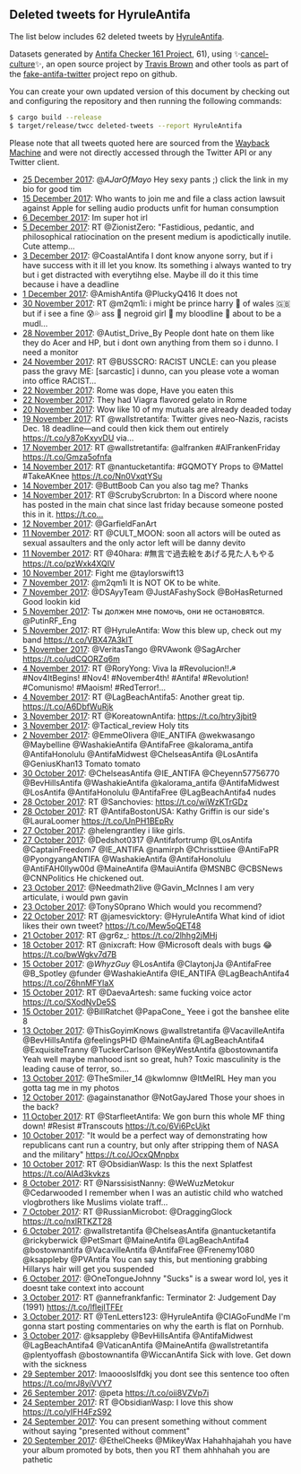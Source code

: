 ## Deleted tweets for HyruleAntifa

The list below includes 62 deleted tweets by
[HyruleAntifa](https://twitter.com/HyruleAntifa).



Datasets generated by [Antifa Checker 161 Project](https://twitter.com/antifacheck161), 61), using ✨[cancel-culture](https://github.com/travisbrown/cancel-culture)✨, an open source project by 
[Travis Brown](https://twitter.com/travisbrown) and other tools as part of the 
[fake-antifa-twitter](https://github.com/antifacheck161/fake-antifa-twitter) project repo on github.

You can create your own updated version of this document by checking out and configuring the
repository and then running the following commands:

```bash
$ cargo build --release
$ target/release/twcc deleted-tweets --report HyruleAntifa
```

Please note that all tweets quoted here are sourced from the
[Wayback Machine](https://web.archive.org) and were not directly accessed through the Twitter API or
any Twitter client.

* [25 December 2017](https://web.archive.org/web/20171225005621/https://twitter.com/HyruleAntifa/status/945095838799450118): @_AJarOfMayo_ Hey sexy pants ;) click the link in my bio for good tim <!--945095838799450118-->
* [15 December 2017](https://web.archive.org/web/20171215025513/https://twitter.com/HyruleAntifa/status/941501873936314369): Who wants to join me and file a class action lawsuit against Apple for selling audio products unfit for human consumption <!--941501873936314369-->
* [ 6 December 2017](https://web.archive.org/web/20171206174912/https://twitter.com/HyruleAntifa/status/938465361409839106): Im super hot irl <!--938465361409839106-->
* [ 5 December 2017](https://web.archive.org/web/20171205033228/https://twitter.com/HyruleAntifa/status/937887369545568256): RT @ZionistZero: "Fastidious, pedantic, and philosophical ratiocination on the present medium is apodictically inutile.  Cute attemp…  <!--937887369545568256-->
* [ 3 December 2017](https://web.archive.org/web/20171203063409/https://twitter.com/HyruleAntifa/status/937208315930644480): @CoastalAntifa I dont know anyone sorry, but if i have success with it ill let you know.  Its something i always wanted to try but i get distracted with everytihng else.  Maybe ill do it this time because i have a deadline <!--937208315930644480-->
* [ 1 December 2017](https://web.archive.org/web/20171201032106/https://twitter.com/HyruleAntifa/status/936434957551063041): @AmishAntifa @PluckyQ416 It does not <!--936434957551063041-->
* [30 November 2017](https://web.archive.org/web/20171130091055/https://twitter.com/HyruleAntifa/status/936160603961548801): RT @m2qm1i: i might be prince harry 👑 of wales 🇬🇧 but if i see a fine 😰💦 ass 🍑 negroid girl 🙈 my bloodline 💉 about to be a mudl…  <!--936160603961548801-->
* [28 November 2017](https://web.archive.org/web/20171128034847/https://twitter.com/HyruleAntifa/status/935354760714125313): @Autist_Drive_By People dont hate on them like they do Acer and HP, but i dont own anything from them so i dunno.  I need a monitor <!--935354760714125313-->
* [24 November 2017](https://web.archive.org/web/20171124210447/https://twitter.com/HyruleAntifa/status/934165927188459520): RT @BUSSCRO: RACIST UNCLE: can you please pass the gravy ME: [sarcastic] i dunno, can you please vote a woman into office RACIST…  <!--934165927188459520-->
* [22 November 2017](https://web.archive.org/web/20171122210006/https://twitter.com/HyruleAntifa/status/933439853185904640): Rome was dope, Have you eaten this <!--933439853185904640-->
* [22 November 2017](https://web.archive.org/web/20171122210006/https://twitter.com/HyruleAntifa/status/933439853185904640): They had Viagra flavored gelato in Rome <!--933434161200758784-->
* [20 November 2017](https://web.archive.org/web/20171120191001/https://twitter.com/HyruleAntifa/status/932687493736161280): Wow like 10 of my mutuals are already deaded today <!--932687493736161280-->
* [19 November 2017](https://web.archive.org/web/20171119022828/https://twitter.com/HyruleAntifa/status/932073057581232128): RT @wallstretantifa: Twitter gives neo-Nazis, racists Dec. 18 deadline—and could then kick them out entirely https://t.co/y87oKxyvDU via…  <!--932073057581232128-->
* [17 November 2017](https://web.archive.org/web/20171117145731/https://twitter.com/HyruleAntifa/status/931536786429530112): RT @wallstretantifa: @alfranken   #AlFrankenFriday https://t.co/Gmza5ofnfa <!--931536786429530112-->
* [14 November 2017](https://web.archive.org/web/20171114142805/https://twitter.com/HyruleAntifa/status/930442215687680001): RT @nantucketantifa: #GQMOTY Props to @Mattel  #TakeAKnee https://t.co/Nn0VxqtYSu <!--930442215687680001-->
* [14 November 2017](https://web.archive.org/web/20171114085557/https://twitter.com/HyruleAntifa/status/930358631635275776): @ButtBoob Can you also tag me? Thanks <!--930358631635275776-->
* [14 November 2017](https://web.archive.org/web/20171114080147/https://twitter.com/HyruleAntifa/status/930345000109596672): RT @ScrubyScrubrton: In a Discord where noone has posted in the main chat since last friday because someone posted this in it. https://t.co… <!--930345000109596672-->
* [12 November 2017](https://web.archive.org/web/20171112022839/https://twitter.com/HyruleAntifa/status/929536388667772929): @GarfieldFanArt <!--929536388667772929-->
* [11 November 2017](https://web.archive.org/web/20171111190456/https://twitter.com/HyruleAntifa/status/929424723691425792): RT @CULT_MOON: soon all actors will be outed as sexual assaulters and the only actor left will be danny devito <!--929424723691425792-->
* [11 November 2017](https://web.archive.org/web/20171111122600/https://twitter.com/HyruleAntifa/status/929324328818180097): RT @40hara: #無言で過去絵をあげる見た人もやる https://t.co/pzWxk4XQIV <!--929324328818180097-->
* [10 November 2017](https://web.archive.org/web/20171110170835/https://twitter.com/HyruleAntifa/status/929033055393677312): Fight me @taylorswift13 <!--929033055393677312-->
* [ 7 November 2017](https://web.archive.org/web/20171107180004/https://twitter.com/HyruleAntifa/status/927958848018767873): @m2qm1i It is NOT OK to be white. <!--927958848018767873-->
* [ 7 November 2017](https://web.archive.org/web/20171107150006/https://twitter.com/HyruleAntifa/status/927913557915848704): @DSAyyTeam @JustAFashySock @BoHasReturned Good lookin kid <!--927913557915848704-->
* [ 5 November 2017](https://web.archive.org/web/20171105160236/https://twitter.com/HyruleAntifa/status/927204510828810240): Ты должен мне помочь, они не остановятся. @PutinRF_Eng <!--927204510828810240-->
* [ 5 November 2017](https://web.archive.org/web/20171105143507/https://twitter.com/HyruleAntifa/status/927182494927085568): RT @HyruleAntifa: Wow this blew up, check out my band https://t.co/VBX47A3klT <!--927182494927085568-->
* [ 5 November 2017](https://web.archive.org/web/20171105054455/https://twitter.com/HyruleAntifa/status/927049065711505408): @VeritasTango @RVAwonk @SagArcher  https://t.co/udCQORZq6m <!--927049065711505408-->
* [ 4 November 2017](https://web.archive.org/web/20171104144510/https://twitter.com/HyruleAntifa/status/926822636193161216): RT @RoryYong: Viva la #Revolucion!!☭ #Nov4ItBegins! #Nov4! #November4th! #Antifa! #Revolution! #Comunismo! #Maoism! #RedTerror!…  <!--926822636193161216-->
* [ 4 November 2017](https://web.archive.org/web/20171104053754/https://twitter.com/HyruleAntifa/status/926684912035483648): RT @LagBeachAntifa5: Another great tip. https://t.co/A6DbfWuRjk <!--926684912035483648-->
* [ 3 November 2017](https://web.archive.org/web/20171103164800/https://twitter.com/HyruleAntifa/status/926491160381673472): RT @KoreatownAntifa: https://t.co/htry3jbit9 <!--926491160381673472-->
* [ 3 November 2017](https://web.archive.org/web/20171103135922/https://twitter.com/HyruleAntifa/status/926448722384474114): @Tactical_review Holy tits <!--926448722384474114-->
* [ 2 November 2017](https://web.archive.org/web/20171102215734/https://twitter.com/HyruleAntifa/status/926206677485084677): @EmmeOlivera @IE_ANTIFA @wekwasango @Maybelline @WashakieAntifa @AntifaFree @kalorama_antifa @AntifaHonolulu @AntifaMidwest @ChelseasAntifa @LosAntifa @GeniusKhan13 Tomato tomato <!--926206677485084677-->
* [30 October 2017](https://web.archive.org/web/20171030235539/https://twitter.com/HyruleAntifa/status/925149230544621568): @ChelseasAntifa @IE_ANTIFA @Cheyenn57756770 @BevHillsAntifa @WashakieAntifa @kalorama_antifa @AntifaMidwest @LosAntifa @AntifaHonolulu @AntifaFree @LagBeachAntifa4 nudes <!--925149230544621568-->
* [28 October 2017](https://web.archive.org/web/20171028090800/https://twitter.com/HyruleAntifa/status/924201070393511936): RT @Sanchovies: https://t.co/wiWzKTrGDz <!--924201070393511936-->
* [28 October 2017](https://web.archive.org/web/20171028075750/https://twitter.com/HyruleAntifa/status/924183412348465152): RT @AntifaBostonUSA: Kathy Griffin is our side's @LauraLoomer https://t.co/UnPH1BEpRv <!--924183412348465152-->
* [27 October 2017](https://web.archive.org/web/20171027050953/https://twitter.com/HyruleAntifa/status/923778758506696704): @helengrantley i like girls. <!--923778758506696704-->
* [27 October 2017](https://web.archive.org/web/20171027005344/https://twitter.com/HyruleAntifa/status/923714296231624704): @Dedshot0317 @Antifafortrump @LosAntifa @CaptainFreedom7 @IE_ANTIFA @namirph @Chrissttiiee @AntiFaPR @PyongyangANTIFA @WashakieAntifa @AntifaHonolulu @AntiFAH0llyw00d @MaineAntifa @MauiAntifa @MSNBC @CBSNews @CNNPolitics He chickened out. <!--923714296231624704-->
* [23 October 2017](https://web.archive.org/web/20171023195605/https://twitter.com/HyruleAntifa/status/922552226555613184): @Needmath2live @Gavin_McInnes I am very articulate, i would pwn gavin <!--922552226555613184-->
* [23 October 2017](https://web.archive.org/web/20171023074459/https://twitter.com/HyruleAntifa/status/922368239233044480): @TonyS0prano Which would you recommend? <!--922368239233044480-->
* [22 October 2017](https://web.archive.org/web/20171022024724/https://twitter.com/HyruleAntifa/status/921930962065350657): RT @jamesvicktory: @HyruleAntifa What kind of idiot likes their own tweet? https://t.co/Mew5oQET48 <!--921930962065350657-->
* [21 October 2017](https://web.archive.org/web/20171021074846/https://twitter.com/HyruleAntifa/status/921644415604707328): RT @gr6z_: https://t.co/2lhhg2jMHj <!--921644415604707328-->
* [18 October 2017](https://web.archive.org/web/20171018042026/https://twitter.com/HyruleAntifa/status/920504823186894849): RT @nixcraft: How @Microsoft deals with bugs 😂 https://t.co/bwWgkv7d7B <!--920504823186894849-->
* [15 October 2017](https://web.archive.org/web/20171015180650/https://twitter.com/HyruleAntifa/status/919625629980643329): @_WhyzGuy_ @LosAntifa @ClaytonjJa @AntifaFree @B_Spotley @funder @WashakieAntifa @IE_ANTIFA @LagBeachAntifa4  https://t.co/Z6hnMFYlaX <!--919625629980643329-->
* [15 October 2017](https://web.archive.org/web/20171015063913/https://twitter.com/HyruleAntifa/status/919452585584717824): RT @DaevaArtesh: same fucking voice actor https://t.co/SXodNvDe5S <!--919452585584717824-->
* [15 October 2017](https://web.archive.org/web/20171015043531/https://twitter.com/HyruleAntifa/status/919421455452069888): @BillRatchet @PapaCone_ Yeee i got the banshee elite 8 <!--919421455452069888-->
* [13 October 2017](https://web.archive.org/web/20171013231008/https://twitter.com/HyruleAntifa/status/918977182193594368): @ThisGoyimKnows @wallstretantifa @VacavilleAntifa @BevHillsAntifa @feelingsPHD @MaineAntifa @LagBeachAntifa4 @ExquisiteTranny @TuckerCarlson @KeyWestAntifa @bostownantifa Yeah well maybe manhood isnt so great, huh?  Toxic masculinity is the leading cause of terror, so.... <!--918977182193594368-->
* [13 October 2017](https://web.archive.org/web/20171013072654/https://twitter.com/HyruleAntifa/status/918739809765593093): @TheSmiler_14 @kwlomnw @ItMeIRL Hey man you gotta tag me in my photos <!--918739809765593093-->
* [12 October 2017](https://web.archive.org/web/20171012041210/https://twitter.com/HyruleAntifa/status/918328415656214530): @againstanathor @NotGayJared Those your shoes in the back? <!--918328415656214530-->
* [11 October 2017](https://web.archive.org/web/20171011202903/https://twitter.com/HyruleAntifa/status/918211868531068928): RT @StarfleetAntifa: We gon burn this whole MF thing down! #Resist #Transcouts https://t.co/6Vi6PcUjkt <!--918211868531068928-->
* [10 October 2017](https://web.archive.org/web/20171010153539/https://twitter.com/HyruleAntifa/status/917775644129406976): "It would be a perfect way of demonstrating how republicans cant run a country, but only after stripping them of NASA and the military" https://t.co/JOcxQMnpbx <!--917775644129406976-->
* [10 October 2017](https://web.archive.org/web/20171010032046/https://twitter.com/HyruleAntifa/status/917590704662237184): RT @ObsidianWasp: Is this the next Splatfest https://t.co/AlAd3kvkzs <!--917590704662237184-->
* [ 8 October 2017](https://web.archive.org/web/20171008231144/https://twitter.com/HyruleAntifa/status/917165645527158785): RT @NarssisistNanny: @WeWuzMetokur @Cedarwooded I remember when I was an autistic child who watched vlogbrothers like Muslims violate traff… <!--917165645527158785-->
* [ 7 October 2017](https://web.archive.org/web/20171007211724/https://twitter.com/HyruleAntifa/status/916774484740395009): RT @RussianMicrobot: @DraggingGlock  https://t.co/nxlRTKZT28 <!--916774484740395009-->
* [ 6 October 2017](https://web.archive.org/web/20171006211834/https://twitter.com/HyruleAntifa/status/916412390450827264): @wallstretantifa @ChelseasAntifa @nantucketantifa @rickyberwick @PetSmart @MaineAntifa @LagBeachAntifa4 @bostownantifa @VacavilleAntifa @AntifaFree @Frenemy1080 @ksappleby @PVAntifa You can say this, but mentioning grabbing Hìllarys haìr will get you suspended <!--916412390450827264-->
* [ 6 October 2017](https://web.archive.org/web/20171006205723/https://twitter.com/HyruleAntifa/status/916407059486269442): @OneTongueJohnny "Sucks" is a swear word lol, yes it doesnt take context into account <!--916407059486269442-->
* [ 3 October 2017](https://web.archive.org/web/20171003212322/https://twitter.com/HyruleAntifa/status/915326434809348096): RT @annefrankfanfic: Terminator 2: Judgement Day (1991) https://t.co/lflejITFEr <!--915326434809348096-->
* [ 3 October 2017](https://web.archive.org/web/20171003210817/https://twitter.com/HyruleAntifa/status/915322638997782535): RT @TenLetters123: @HyruleAntifa @CIAGoFundMe I'm gonna start posting commentaries on why the earth is flat on Pornhub. <!--915322638997782535-->
* [ 3 October 2017](https://web.archive.org/web/20171003200619/https://twitter.com/HyruleAntifa/status/915307044558819328): @ksappleby @BevHillsAntifa @AntifaMidwest @LagBeachAntifa4 @VaticanAntifa @MaineAntifa @wallstretantifa @plentyoffash @bostownantifa @WiccanAntifa Sick with love.  Get down with the sickness <!--915307044558819328-->
* [29 September 2017](https://web.archive.org/web/20170929045627/https://twitter.com/HyruleAntifa/status/913628517631500289): lmaoooslslfdkj you dont see this sentence too often https://t.co/mrJ8yiVVY7 <!--913628517631500289-->
* [26 September 2017](https://web.archive.org/web/20170926051906/https://twitter.com/HyruleAntifa/status/912547054102155264): @peta  https://t.co/oii8VZVp7i <!--912547054102155264-->
* [24 September 2017](https://web.archive.org/web/20170924091604/https://twitter.com/HyruleAntifa/status/911881912985235457): RT @ObsidianWasp: I love this show https://t.co/yIFH4FzS92 <!--911881912985235457-->
* [24 September 2017](https://web.archive.org/web/20170924005609/https://twitter.com/HyruleAntifa/status/911756104841007109): You can present something without comment without saying "presented without comment" <!--911756104841007109-->
* [20 September 2017](https://web.archive.org/web/20170920215714/https://twitter.com/HyruleAntifa/status/910623915394961408): @EthelCheeks @MikeyWax Hahahhajahah you have your album promoted by bots, then you RT them ahhhahah you are pathetic <!--910623915394961408-->
